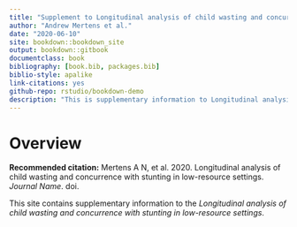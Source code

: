 ```yaml
--- 
title: "Supplement to Longitudinal analysis of child wasting and concurrence with stunting in low-resource settings"
author: "Andrew Mertens et al."
date: "2020-06-10"
site: bookdown::bookdown_site
output: bookdown::gitbook
documentclass: book
bibliography: [book.bib, packages.bib]
biblio-style: apalike
link-citations: yes
github-repo: rstudio/bookdown-demo
description: "This is supplementary information to Longitudinal analysis of child wasting and concurrence with stunting in low-resource settings"
---
```


# Overview

**Recommended citation:** Mertens A N, et al. 2020. Longitudinal analysis of child wasting and concurrence with stunting in low-resource settings. *Journal Name*. doi. 

This site contains supplementary information to the *Longitudinal analysis of child wasting and concurrence with stunting in low-resource settings*. 



